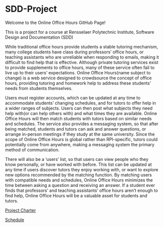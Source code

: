 SDD-Project
===========
Welcome to the Online Office Hours GitHub Page!

This is a project for a course at Rensselaer Polytechnic Institute, Software Design and Documentation (SDD)

While traditional office hours provide students a stable tutoring mechanism, many college students have class during professors’ office hours, or teaching assistants who are unreliable when responding to emails, making it difficult to find help that is effective. Although private tutoring services exist to provide supplements to office hours, many of these service often fail to live up to their users’ expectations. Online Office Hours(name subject to change) is a web service designed to crowdsource the concept of office hours, providing tutoring and homework help to address these students’ needs from students themselves.


Users must register accounts, which can be updated at any time to accommodate students’ changing schedules, and for tutors to offer help in a wider ranges of subjects. Users can then post what subjects they need help with(or can help others with) and what times they are available. Online Office Hours will then match students with tutors based on similar needs and schedules. The service also provides a messaging system, so that after being matched, students and tutors can ask and answer questions, or arrange in-person meetings if they study at the same university. Since the scope of Online Office Hours is global rather than RPI-specific, tutors could potentially come from anywhere, making a messaging system the primary method of communication.


There will also be a ‘users’ list, so that users can view people who they know personally, or have worked with before. This list can be updated at any time if users discover tutors they enjoy working with, or want to explore new options recommended by the matching function.
	By matching users with compatible needs and schedules, Online Office Hours minimizes the time between asking a question and receiving an answer. If a student ever finds that professors’ and teaching assistants’ office hours aren’t enough to find help, Online Office Hours will be a valuable asset for students and tutors.

<a href="https://github.com/Malopla/SDD-Project/wiki/Project-Charter">Project Charter</a>

<a href="https://github.com/Malopla/SDD-Project/wiki/Schedule">Schedule</a>
